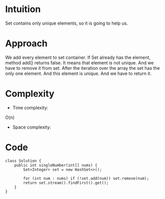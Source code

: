 # Intuition
<!-- Describe your first thoughts on how to solve this problem. -->
Set contains only unique elements, so it is going to help us.
# Approach
<!-- Describe your approach to solving the problem. -->
We add every element to set container. If Set already has the element, method add() returns false. It means that element is not unique. And we have to remove it from set. After the iteration over the array the set has the only one element. And this element is unique. And we have to return it. 
# Complexity
- Time complexity:
<!-- Add your time complexity here, e.g. $$O(n)$$ -->
O(n)
- Space complexity:
<!-- Add your space complexity here, e.g. $$O(n)$$ -->

# Code
```
class Solution {
    public int singleNumber(int[] nums) {
        Set<Integer> set = new HashSet<>();

        for (int num : nums) if (!set.add(num)) set.remove(num);
        return set.stream().findFirst().get();
    }
}
```